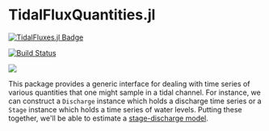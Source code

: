 # TidalFluxQuantities.jl

[![TidalFluxes.jl Badge](https://wkearn.github.io/TidalFluxes.jl/assets/badge.svg)](https://github.com/wkearn/TidalFluxes.jl)

[![Build Status](https://travis-ci.org/wkearn/TidalFluxQuantities.jl.svg?branch=master)](https://travis-ci.org/wkearn/TidalFluxQuantities.jl)

[![](https://img.shields.io/badge/docs-latest-blue.svg)](https://wkearn.github.io/TidalFluxQuantities.jl/latest)

This package provides a generic interface for dealing with time series of various quantities that one might sample in a tidal channel. For instance, we can construct a `Discharge` instance which holds a discharge time series or a `Stage` instance which holds a time series of water levels. Putting these together, we'll be able to estimate a [stage-discharge model](https://github.com/wkearn/TidalDischargeModels.jl). 
